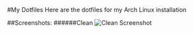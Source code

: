 #My Dotfiles
Here are the dotfiles for my Arch Linux installation

##Screenshots:
######Clean
![Clean Screenshot](http://i.imgur.com/P6Nkruu.png "Clean Screenshot")